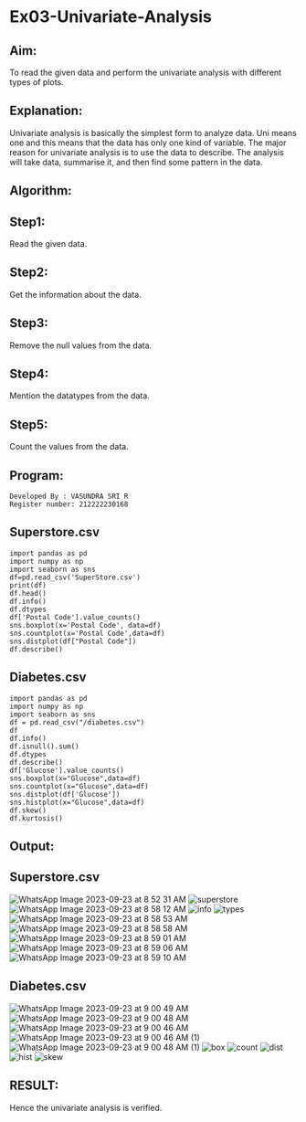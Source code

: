 # Ex03-Univariate-Analysis
## Aim:
To read the given data and perform the univariate analysis with different types of plots.
## Explanation:
Univariate analysis is basically the simplest form to analyze data. Uni means one and this means that the data has only one kind of variable. The major reason for univariate analysis is to use the data to describe. The analysis will take data, summarise it, and then find some pattern in the data.
## Algorithm:
## Step1:
Read the given data.
## Step2:
Get the information about the data.
## Step3:
Remove the null values from the data.
## Step4:
Mention the datatypes from the data.
## Step5:
Count the values from the data.
## Program:
```
Developed By : VASUNDRA SRI R
Register number: 212222230168
```
## Superstore.csv
```
import pandas as pd
import numpy as np
import seaborn as sns
df=pd.read_csv('SuperStore.csv')
print(df)
df.head()
df.info()
df.dtypes
df['Postal Code'].value_counts()
sns.boxplot(x='Postal Code', data=df)
sns.countplot(x='Postal Code',data=df)
sns.distplot(df["Postal Code"])
df.describe()
```
## Diabetes.csv
```
import pandas as pd
import numpy as np
import seaborn as sns
df = pd.read_csv("/diabetes.csv")
df
df.info()
df.isnull().sum()
df.dtypes
df.describe()
df['Glucose'].value_counts()
sns.boxplot(x="Glucose",data=df)
sns.countplot(x="Glucose",data=df)
sns.distplot(df['Glucose'])
sns.histplot(x="Glucose",data=df)
df.skew()
df.kurtosis()
```
## Output:
## Superstore.csv
![WhatsApp Image 2023-09-23 at 8 52 31 AM](https://github.com/vasundrasriravi/ODD2023-DataScience-Ex-03/assets/119393983/42d7fd97-49d0-44be-ac1a-36ee03d7db3e)
![superstore](https://github.com/vasundrasriravi/ODD2023-DataScience-Ex-03/assets/119393983/6135adbe-bade-4ece-8439-356e43d3e93b)
![WhatsApp Image 2023-09-23 at 8 58 12 AM](https://github.com/vasundrasriravi/ODD2023-DataScience-Ex-03/assets/119393983/c8f114a2-02c8-4b3f-9f93-95ca5e9fc50b)
![info](https://github.com/vasundrasriravi/ODD2023-DataScience-Ex-03/assets/119393983/ef306d8f-896b-44c5-bd1f-53d1007f1098)
![types](https://github.com/vasundrasriravi/ODD2023-DataScience-Ex-03/assets/119393983/398d7768-4d5e-47cc-8de8-a9efb3023130)
![WhatsApp Image 2023-09-23 at 8 58 53 AM](https://github.com/vasundrasriravi/ODD2023-DataScience-Ex-03/assets/119393983/7535b093-55f6-4c00-acb8-e702bbccc0bd)
![WhatsApp Image 2023-09-23 at 8 58 58 AM](https://github.com/vasundrasriravi/ODD2023-DataScience-Ex-03/assets/119393983/7981bce6-1d26-4580-9ffe-16fcdf0f4dec)
![WhatsApp Image 2023-09-23 at 8 59 01 AM](https://github.com/vasundrasriravi/ODD2023-DataScience-Ex-03/assets/119393983/cff5a2e4-1679-41c7-bd86-350b4862a08f)
![WhatsApp Image 2023-09-23 at 8 59 06 AM](https://github.com/vasundrasriravi/ODD2023-DataScience-Ex-03/assets/119393983/c42ede2b-365e-4881-a5d0-5ec45d43b0a0)
![WhatsApp Image 2023-09-23 at 8 59 10 AM](https://github.com/vasundrasriravi/ODD2023-DataScience-Ex-03/assets/119393983/a529d0ce-36f2-4fb1-9f3b-5332f0e4dee4)

## Diabetes.csv
![WhatsApp Image 2023-09-23 at 9 00 49 AM](https://github.com/vasundrasriravi/ODD2023-DataScience-Ex-03/assets/119393983/4b774b1d-7cd8-42fe-819f-1c26696d5548)
![WhatsApp Image 2023-09-23 at 9 00 48 AM](https://github.com/vasundrasriravi/ODD2023-DataScience-Ex-03/assets/119393983/0622ff42-953f-4454-a576-f0fe295d74d5)
![WhatsApp Image 2023-09-23 at 9 00 46 AM](https://github.com/vasundrasriravi/ODD2023-DataScience-Ex-03/assets/119393983/7c9c25c8-4f04-4e0d-84c4-dafd84a52bc4)
![WhatsApp Image 2023-09-23 at 9 00 46 AM (1)](https://github.com/vasundrasriravi/ODD2023-DataScience-Ex-03/assets/119393983/7e02bb0c-4813-4ea5-8bb6-3332bf799211)
![WhatsApp Image 2023-09-23 at 9 00 48 AM (1)](https://github.com/vasundrasriravi/ODD2023-DataScience-Ex-03/assets/119393983/7568ebe5-631c-4643-b7b0-2f917796bd80)
![box](https://github.com/vasundrasriravi/ODD2023-DataScience-Ex-03/assets/119393983/edc43ca3-d82c-4d2f-a5b3-b76cf54ff030)
![count](https://github.com/vasundrasriravi/ODD2023-DataScience-Ex-03/assets/119393983/5b14bfe8-527f-4758-b553-817792526d89)
![dist](https://github.com/vasundrasriravi/ODD2023-DataScience-Ex-03/assets/119393983/c8ebc3f7-0e19-4442-841d-990e793ca966)
![hist](https://github.com/vasundrasriravi/ODD2023-DataScience-Ex-03/assets/119393983/1bf72c57-337f-4a0b-9b33-06ce2e38067f)
![skew](https://github.com/vasundrasriravi/ODD2023-DataScience-Ex-03/assets/119393983/152ccd61-f3c5-4f47-894d-0bf302b1d8bc)

## RESULT:
Hence the univariate analysis is verified.
